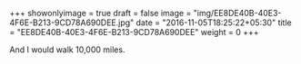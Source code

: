 +++
showonlyimage = true
draft = false
image = "img/EE8DE40B-40E3-4F6E-B213-9CD78A690DEE.jpg"
date = "2016-11-05T18:25:22+05:30"
title = "EE8DE40B-40E3-4F6E-B213-9CD78A690DEE"
weight = 0
+++

And I would walk 10,000 miles.

